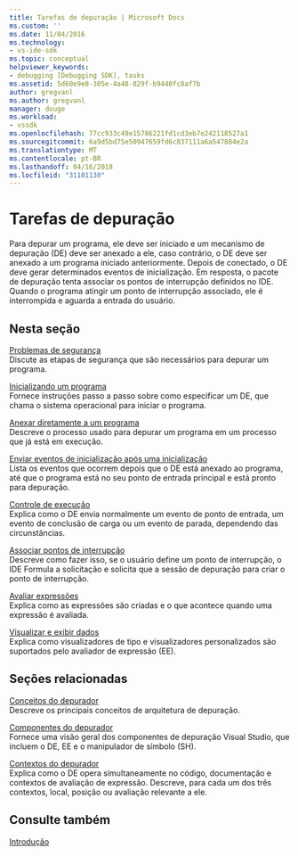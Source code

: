 ```yaml
---
title: Tarefas de depuração | Microsoft Docs
ms.custom: ''
ms.date: 11/04/2016
ms.technology:
- vs-ide-sdk
ms.topic: conceptual
helpviewer_keywords:
- debugging [Debugging SDK], tasks
ms.assetid: 5d60e9e8-305e-4a48-829f-b9440fc8af7b
author: gregvanl
ms.author: gregvanl
manager: douge
ms.workload:
- vssdk
ms.openlocfilehash: 77cc933c49e15786221fd1cd3eb7e242118527a1
ms.sourcegitcommit: 6a9d5bd75e50947659fd6c837111a6a547884e2a
ms.translationtype: MT
ms.contentlocale: pt-BR
ms.lasthandoff: 04/16/2018
ms.locfileid: "31101130"
---
```

# <a name="debugging-tasks"></a>Tarefas de depuração
Para depurar um programa, ele deve ser iniciado e um mecanismo de depuração (DE) deve ser anexado a ele, caso contrário, o DE deve ser anexado a um programa iniciado anteriormente. Depois de conectado, o DE deve gerar determinados eventos de inicialização. Em resposta, o pacote de depuração tenta associar os pontos de interrupção definidos no IDE. Quando o programa atingir um ponto de interrupção associado, ele é interrompida e aguarda a entrada do usuário.  
  
## <a name="in-this-section"></a>Nesta seção  
 [Problemas de segurança](../../extensibility/debugger/security-issues.md)  
 Discute as etapas de segurança que são necessários para depurar um programa.  
  
 [Inicializando um programa](../../extensibility/debugger/launching-a-program.md)  
 Fornece instruções passo a passo sobre como especificar um DE, que chama o sistema operacional para iniciar o programa.  
  
 [Anexar diretamente a um programa](../../extensibility/debugger/attaching-directly-to-a-program.md)  
 Descreve o processo usado para depurar um programa em um processo que já está em execução.  
  
 [Enviar eventos de inicialização após uma inicialização](../../extensibility/debugger/sending-startup-events-after-a-launch.md)  
 Lista os eventos que ocorrem depois que o DE está anexado ao programa, até que o programa está no seu ponto de entrada principal e está pronto para depuração.  
  
 [Controle de execução](../../extensibility/debugger/control-of-execution.md)  
 Explica como o DE envia normalmente um evento de ponto de entrada, um evento de conclusão de carga ou um evento de parada, dependendo das circunstâncias.  
  
 [Associar pontos de interrupção](../../extensibility/debugger/binding-breakpoints.md)  
 Descreve como fazer isso, se o usuário define um ponto de interrupção, o IDE Formula a solicitação e solicita que a sessão de depuração para criar o ponto de interrupção.  
  
 [Avaliar expressões](../../extensibility/debugger/evaluating-expressions.md)  
 Explica como as expressões são criadas e o que acontece quando uma expressão é avaliada.  
  
 [Visualizar e exibir dados](../../extensibility/debugger/visualizing-and-viewing-data.md)  
 Explica como visualizadores de tipo e visualizadores personalizados são suportados pelo avaliador de expressão (EE).  
  
## <a name="related-sections"></a>Seções relacionadas  
 [Conceitos do depurador](../../extensibility/debugger/debugger-concepts.md)  
 Descreve os principais conceitos de arquitetura de depuração.  
  
 [Componentes do depurador](../../extensibility/debugger/debugger-components.md)  
 Fornece uma visão geral dos componentes de depuração Visual Studio, que incluem o DE, EE e o manipulador de símbolo (SH).  
  
 [Contextos do depurador](../../extensibility/debugger/debugger-contexts.md)  
 Explica como o DE opera simultaneamente no código, documentação e contextos de avaliação de expressão. Descreve, para cada um dos três contextos, local, posição ou avaliação relevante a ele.  
  
## <a name="see-also"></a>Consulte também  
 [Introdução](../../extensibility/debugger/getting-started-with-debugger-extensibility.md)